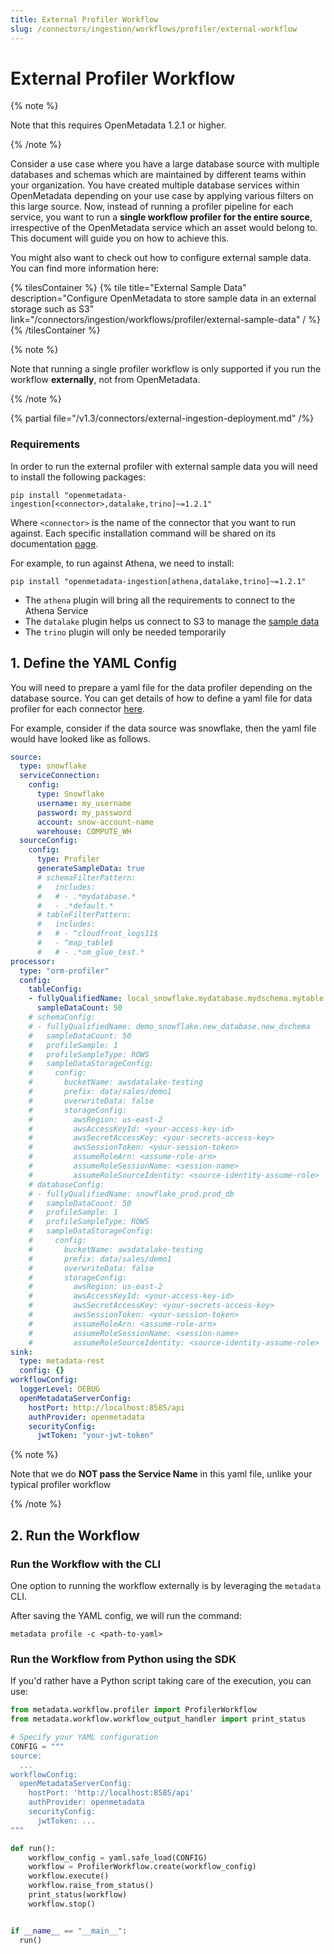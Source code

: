 ```yaml
---
title: External Profiler Workflow
slug: /connectors/ingestion/workflows/profiler/external-workflow
---
```


# External Profiler Workflow

{% note %}

Note that this requires OpenMetadata 1.2.1 or higher.

{% /note %}

Consider a use case where you have a large database source with multiple databases and schemas which are maintained by 
different teams within your organization. You have created multiple database services within OpenMetadata depending on 
your use case by applying various filters on this large source. Now, instead of running a profiler pipeline for each 
service, you want to run a **single workflow profiler for the entire source**, irrespective of the OpenMetadata service which
an asset would belong to. This document will guide you on how to achieve this.

You might also want to check out how to configure external sample data. You can find more information here:

{% tilesContainer %}
{% tile
title="External Sample Data"
description="Configure OpenMetadata to store sample data in an external storage such as S3"
link="/connectors/ingestion/workflows/profiler/external-sample-data"
/ %}
{% /tilesContainer %}


{% note %}

Note that running a single profiler workflow is only supported if you run the workflow **externally**, not from OpenMetadata.

{% /note %}

{% partial file="/v1.3/connectors/external-ingestion-deployment.md" /%}

### Requirements

In order to run the external profiler with external sample data you will need to install the following packages:

```commandline
pip install "openmetadata-ingestion[<connector>,datalake,trino]~=1.2.1"
```

Where `<connector>` is the name of the connector that you want to run against. Each specific installation command
will be shared on its documentation [page](https://docs.open-metadata.org/v1.2.x/connectors/database).

For example, to run against Athena, we need to install:

```commandline
pip install "openmetadata-ingestion[athena,datalake,trino]~=1.2.1"
```

- The `athena` plugin will bring all the requirements to connect to the Athena Service
- The `datalake` plugin helps us connect to S3 to manage the [sample data](/connectors/ingestion/workflows/profiler/external-sample-data)
- The `trino` plugin will only be needed temporarily

## 1. Define the YAML Config

You will need to prepare a yaml file for the data profiler depending on the database source. 
You can get details of how to define a yaml file for data profiler for each connector [here](https://docs.open-metadata.org/v1.2.x/connectors/database).

For example, consider if the data source was snowflake, then the yaml file would have looked like as follows.


```snowflake_external_profiler.yaml
source:
  type: snowflake
  serviceConnection:
    config:
      type: Snowflake
      username: my_username
      password: my_password
      account: snow-account-name
      warehouse: COMPUTE_WH
  sourceConfig:
    config:
      type: Profiler
      generateSampleData: true
      # schemaFilterPattern:
      #   includes:
      #   # - .*mydatabase.*
      #   - .*default.*
      # tableFilterPattern:
      #   includes:
      #   # - ^cloudfront_logs11$
      #   - ^map_table$
      #   # - .*om_glue_test.*
processor:
  type: "orm-profiler"
  config:
    tableConfig:
    - fullyQualifiedName: local_snowflake.mydatabase.mydschema.mytable
      sampleDataCount: 50
    # schemaConfig:
    # - fullyQualifiedName: demo_snowflake.new_database.new_dschema
    #   sampleDataCount: 50
    #   profileSample: 1
    #   profileSampleType: ROWS
    #   sampleDataStorageConfig:
    #     config:
    #       bucketName: awsdatalake-testing
    #       prefix: data/sales/demo1
    #       overwriteData: false
    #       storageConfig:
    #         awsRegion: us-east-2
    #         awsAccessKeyId: <your-access-key-id>
    #         awsSecretAccessKey: <your-secrets-access-key>
    #         awsSessionToken: <your-session-token>
    #         assumeRoleArn: <assume-role-arn>
    #         assumeRoleSessionName: <session-name>
    #         assumeRoleSourceIdentity: <source-identity-assume-role>
    # databaseConfig:
    # - fullyQualifiedName: snowflake_prod.prod_db
    #   sampleDataCount: 50
    #   profileSample: 1
    #   profileSampleType: ROWS
    #   sampleDataStorageConfig:
    #     config:
    #       bucketName: awsdatalake-testing
    #       prefix: data/sales/demo1
    #       overwriteData: false
    #       storageConfig:
    #         awsRegion: us-east-2
    #         awsAccessKeyId: <your-access-key-id>
    #         awsSecretAccessKey: <your-secrets-access-key>
    #         awsSessionToken: <your-session-token>
    #         assumeRoleArn: <assume-role-arn>
    #         assumeRoleSessionName: <session-name>
    #         assumeRoleSourceIdentity: <source-identity-assume-role>
sink:
  type: metadata-rest
  config: {}
workflowConfig:
  loggerLevel: DEBUG
  openMetadataServerConfig:
    hostPort: http://localhost:8585/api
    authProvider: openmetadata
    securityConfig:
      jwtToken: "your-jwt-token"

```

{% note %}

Note that we do **NOT pass the Service Name** in this yaml file, unlike your typical profiler workflow

{% /note %}


## 2. Run the Workflow

### Run the Workflow with the CLI

One option to running the workflow externally is by leveraging the `metadata` CLI.

After saving the YAML config, we will run the command:

```
metadata profile -c <path-to-yaml>
```

### Run the Workflow from Python using the SDK

If you'd rather have a Python script taking care of the execution, you can use:

```python
from metadata.workflow.profiler import ProfilerWorkflow
from metadata.workflow.workflow_output_handler import print_status

# Specify your YAML configuration
CONFIG = """
source:
  ...
workflowConfig:
  openMetadataServerConfig:
    hostPort: 'http://localhost:8585/api'
    authProvider: openmetadata
    securityConfig:
      jwtToken: ...
"""

def run():
    workflow_config = yaml.safe_load(CONFIG)
    workflow = ProfilerWorkflow.create(workflow_config)
    workflow.execute()
    workflow.raise_from_status()
    print_status(workflow)
    workflow.stop()


if __name__ == "__main__":
  run()
```
